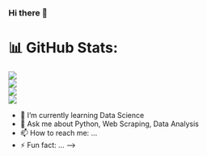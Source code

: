 ### Hi there 👋


# 📊 GitHub Stats:
![](https://github-readme-stats.vercel.app/api?username=utquarsh027&theme=dark&hide_border=false&include_all_commits=true&count_private=true)<br/>
![](https://github-readme-stats.vercel.app/api?username=utquarsh027&theme=dark&hide_border=false&include_all_commits=false&count_private=false)<br/>
![](https://github-readme-streak-stats.herokuapp.com/?user=utquarsh027&theme=dark&hide_border=false)<br/>
![](https://github-readme-stats.vercel.app/api/top-langs/?username=utquarsh027&theme=dark&hide_border=false&include_all_commits=true&count_private=true&layout=compact)



- 🌱 I’m currently learning Data Science
- 💬 Ask me about Python, Web Scraping, Data Analysis
- 📫 How to reach me: ...
- ⚡ Fun fact: ...
-->
